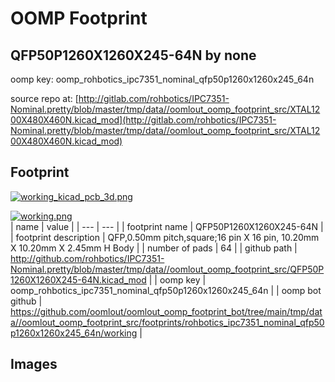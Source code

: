 # OOMP Footprint  
## QFP50P1260X1260X245-64N  by none  
  
oomp key: oomp_rohbotics_ipc7351_nominal_qfp50p1260x1260x245_64n  
  
source repo at: [http://gitlab.com/rohbotics/IPC7351-Nominal.pretty/blob/master/tmp/data//oomlout_oomp_footprint_src/XTAL1200X480X460N.kicad_mod](http://gitlab.com/rohbotics/IPC7351-Nominal.pretty/blob/master/tmp/data//oomlout_oomp_footprint_src/XTAL1200X480X460N.kicad_mod)  
## Footprint  
  
[![working_kicad_pcb_3d.png](working_kicad_pcb_3d_600.png)](working_kicad_pcb_3d.png)  
  
[![working.png](working_600.png)](working.png)  
| name | value | 
| --- | --- | 
| footprint name | QFP50P1260X1260X245-64N | 
| footprint description | QFP,0.50mm pitch,square;16 pin X 16 pin, 10.20mm X 10.20mm X 2.45mm H Body | 
| number of pads | 64 | 
| github path | http://github.com/rohbotics/IPC7351-Nominal.pretty/blob/master/tmp/data//oomlout_oomp_footprint_src/QFP50P1260X1260X245-64N.kicad_mod | 
| oomp key | oomp_rohbotics_ipc7351_nominal_qfp50p1260x1260x245_64n | 
| oomp bot github | https://github.com/oomlout/oomlout_oomp_footprint_bot/tree/main/tmp/data//oomlout_oomp_footprint_src/footprints/rohbotics_ipc7351_nominal_qfp50p1260x1260x245_64n/working | 
## Images  
